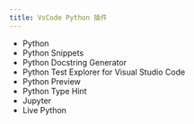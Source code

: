 ```yaml
---
title: VsCode Python 插件
---
```


- Python
- Python Snippets
- Python Docstring Generator
- Python Test Explorer for Visual Studio Code
- Python Preview
- Python Type Hint
- Jupyter
- Live Python
